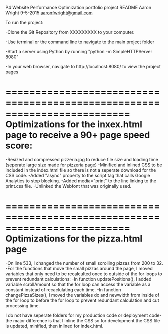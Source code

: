 P4 Website Performance Optimization portfolio project README
Aaron Wright 9-5-2015
aaronfwright@gmail.com

To run the project:

-Clone the Git Repository from XXXXXXXXX to your computer.

-Use terminal or the command line to navigate to the main project folder

-Start a server using Python by running "python -m SimpleHTTPServer 8080"

-In your web browser, navigate to http://localhost:8080/ to view the project pages

=========================================================================
Optimizations for the inxex.html page to receive a 90+ page speed score:
=========================================================================
-Resized and compressed pizzeria.jpg to reduce file size and loading time (seperate large size made for pizzeria page)
-Minified and inlined CSS to be included in the index.html file so there is not a seperate
download for the CSS code.
-Added "async" property to the script tag that calls Google Analytics to stop blocking.
-Added media="print" to the line linking to the print.css file.
-Unlinked the Webfont that was originally used.


=========================================================================
Optimizations for the pizza.html page
=========================================================================
-On line 533, I changed the number of small scrolling pizzas from 200 to 32.
-For the functions that move the small pizzas around the page, I moved variables
that only need to be recalculted once to outside of the for loops to prevent redundant
calculations:
	-In function updatePositions(), I added variable scrollAmount so that the for loop can access
	 the variable as a constant instead of recaclulating each time.
	-In function changePizzaSizes(), I moved the variables dx and newwidth from inside of the for loop to
	before the for loop to prevent redundant calculation and cut processing time.

I do not have seperate folders for my production code or deployment code- the major difference is that I inline the CSS so for
development the CSS file is updated, minified, then inlined for index.html.